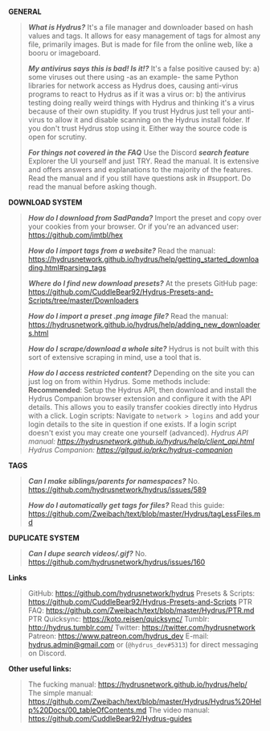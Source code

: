 __**GENERAL**__
> ***What is Hydrus?***
> It's a file manager and downloader based on hash values and tags.
> It allows for easy management of tags for almost any file, primarily images.
> But is made for file from the online web, like a booru or imageboard.
> 
> ***My antivirus says this is bad! Is it!?***
> It's a false positive caused by:
> a) some viruses out there using -as an example- the same Python libraries for network access as Hydrus does, causing anti-virus programs to react to Hydrus as if it was a virus or:
> b) the antivirus testing doing really weird things with Hydrus and thinking it's a virus because of their own stupidity.
> If you trust Hydrus just tell your anti-virus to allow it and disable scanning on the Hydrus install folder.
> If you don't trust Hydrus stop using it.
> Either way the source code is open for scrutiny.
> 
> ***For things not covered in the FAQ***
> Use the Discord __*search feature*__
> Explorer the UI yourself and just TRY. Read the manual. It is extensive and offers answers and explanations to the majority of the features.
> Read the manual and if you still have questions ask in #support. Do read the manual before asking though.


__**DOWNLOAD SYSTEM**__
> ***How do I download from SadPanda?***
> Import the preset and copy over your cookies from your browser.
> Or if you're an advanced user: <https://github.com/imtbl/hex>
> 
> ***How do I import tags from a website?***
> Read the manual: <https://hydrusnetwork.github.io/hydrus/help/getting_started_downloading.html#parsing_tags>
> 
> ***Where do I find new download presets?***
> At the presets GitHub page: <https://github.com/CuddleBear92/Hydrus-Presets-and-Scripts/tree/master/Downloaders>
> 
> ***How do I import a preset .png image file?***
> Read the manual: <https://hydrusnetwork.github.io/hydrus/help/adding_new_downloaders.html>
> 
> ***How do I scrape/download a whole site?***
> Hydrus is not built with this sort of extensive scraping in mind, use a tool that is.
> 
> ***How do I access restricted content?***
> Depending on the site you can just log on from within Hydrus. Some methods include:
> __Recommended__: Setup the Hydrus API, then download and install the Hydrus Companion browser extension and configure it with the API details. This allows you to easily transfer cookies directly into Hydrus with a click.
> Login scripts: Navigate to `network > logins` and add your login details to the site in question if one exists. If a login script doesn't exist you may create one yourself (advanced).
> *Hydrus API manual: <https://hydrusnetwork.github.io/hydrus/help/client_api.html>*
> *Hydrus Companion: <https://gitgud.io/prkc/hydrus-companion>*


__**TAGS**__
> ***Can I make siblings/parents for namespaces?***
> No. <https://github.com/hydrusnetwork/hydrus/issues/589>  
> 
> ***How do I automatically get tags for files?***
> Read this guide: <https://github.com/Zweibach/text/blob/master/Hydrus/tagLessFiles.md>


__**DUPLICATE SYSTEM**__
> ***Can I dupe search videos/.gif?***
> No. <https://github.com/hydrusnetwork/hydrus/issues/160>


__**Links**__
> GitHub: <https://github.com/hydrusnetwork/hydrus>
> Presets & Scripts: <https://github.com/CuddleBear92/Hydrus-Presets-and-Scripts>
> PTR FAQ: <https://github.com/Zweibach/text/blob/master/Hydrus/PTR.md>
> PTR Quicksync: <https://koto.reisen/quicksync/>
> Tumblr: <http://hydrus.tumblr.com/>
> Twitter: <https://twitter.com/hydrusnetwork>
> Patreon: <https://www.patreon.com/hydrus_dev>
> E-mail: hydrus.admin@gmail.com or (`@hydrus_dev#5313`) for direct messaging on Discord.


__**Other useful links:**__
> The fucking manual: <https://hydrusnetwork.github.io/hydrus/help/>
> The simple manual: <https://github.com/Zweibach/text/blob/master/Hydrus/Hydrus%20Help%20Docs/00_tableOfContents.md>
> The video manual: <https://github.com/CuddleBear92/Hydrus-guides>
